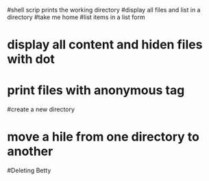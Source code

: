 #shell scrip prints the working directory
#display all files and list in a directory
#take me home
#list items in a list form
# display all content and hiden files with dot
# print files with anonymous tag
#create a new directory
# move a hile from one directory to another
#Deleting Betty
